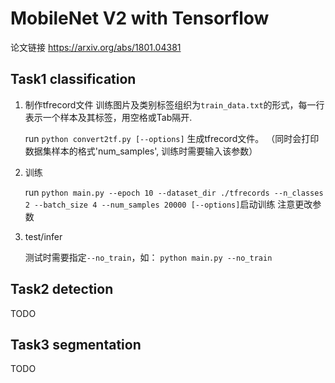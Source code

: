 # MobileNet V2 with Tensorflow
论文链接 https://arxiv.org/abs/1801.04381
## Task1 classification
1. 制作tfrecord文件
   训练图片及类别标签组织为`train_data.txt`的形式，每一行表示一个样本及其标签，用空格或Tab隔开.
   
   run `python convert2tf.py [--options]` 生成tfrecord文件。
   （同时会打印数据集样本的格式'num_samples', 训练时需要输入该参数）

2. 训练
   
   run `python main.py --epoch 10 --dataset_dir ./tfrecords --n_classes 2 --batch_size 4 --num_samples 20000 [--options]`启动训练
   注意更改参数
3. test/infer

    测试时需要指定`--no_train`，如：
   `python main.py --no_train`

## Task2 detection

TODO
## Task3 segmentation

TODO